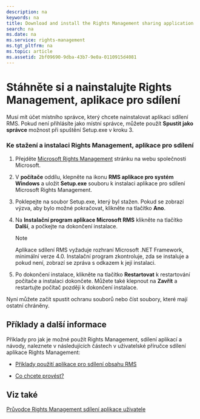 ```yaml
---
description: na
keywords: na
title: Download and install the Rights Management sharing application
search: na
ms.date: na
ms.service: rights-management
ms.tgt_pltfrm: na
ms.topic: article
ms.assetid: 2bf09690-9dba-43b7-9e0a-0110915d4081
---
```

# St&#225;hněte si a nainstalujte Rights Management, aplikace pro sd&#237;len&#237;
Musí mít účet místního správce, který chcete nainstalovat aplikaci sdílení RMS. Pokud není přihlásíte jako místní správce, můžete použít **Spustit jako správce** možnost při spuštění Setup.exe v kroku 3.

### Ke stažení a instalaci Rights Management, aplikace pro sdílení

1.  Přejděte [Microsoft Rights Management](http://go.microsoft.com/fwlink/?LinkId=303970) stránku na webu společnosti Microsoft.

2.  V **počítače** oddílu, klepněte na ikonu **RMS aplikace pro systém Windows** a uložit **Setup.exe** souboru k instalaci aplikace pro sdílení Microsoft Rights Management.

3.  Poklepejte na soubor Setup.exe, který byl stažen. Pokud se zobrazí výzva, aby bylo možné pokračovat, klikněte na tlačítko **Ano**.

4.  Na **Instalační program aplikace Microsoft RMS** klikněte na tlačítko **Další**, a počkejte na dokončení instalace.

    > [!NOTE]
    > Aplikace sdílení RMS vyžaduje rozhraní Microsoft .NET Framework, minimální verze 4.0. Instalační program zkontroluje, zda se instaluje a pokud není, zobrazí se zpráva s odkazem k její instalaci.

5.  Po dokončení instalace, klikněte na tlačítko **Restartovat** k restartování počítače a instalaci dokončete. Můžete také klepnout na **Zavřít** a restartujte počítač později k dokončení instalace.

Nyní můžete začít spustit ochranu souborů nebo číst soubory, které mají ostatní chráněny.

## Příklady a další informace
Příklady pro jak je možné použít Rights Management, sdílení aplikací a návody, naleznete v následujících částech v uživatelské příručce sdílení aplikace Rights Management:

-   [Příklady použití aplikace pro sdílení obsahu RMS](../Topic/Rights_Management_sharing_application_user_guide.md#BKMK_SharingExamples)

-   [Co chcete provést?](../Topic/Rights_Management_sharing_application_user_guide.md#BKMK_SharingInstructions)

## Viz také
[Průvodce Rights Management sdílení aplikace uživatele](../Topic/Rights_Management_sharing_application_user_guide.md)

